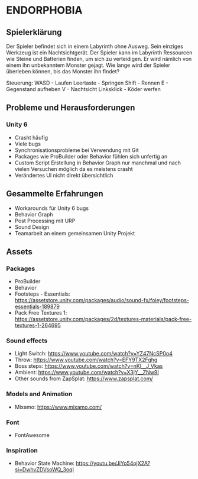 # ENDORPHOBIA
## Spielerklärung
Der Spieler befindet sich in einem Labyrinth ohne Ausweg. Sein einziges Werkzeug ist ein Nachtsichtgerät. Der Spieler kann im Labyrinth Ressourcen wie Steine und Batterien finden, um sich zu verteidigen. Er wird nämlich von einem ihn unbekanntem Monster gejagt. Wie lange wird der Spieler überleben können, bis das Monster ihn findet?

Steuerung:
WASD - Laufen
Leertaste - Springen
Shift - Rennen
E - Gegenstand aufheben
V - Nachtsicht
Linksklick - Köder werfen

## Probleme und Herausforderungen
### Unity 6
* Crasht häufig
* Viele bugs
* Synchronisationsprobleme bei Verwendung mit Git
* Packages wie ProBuilder oder Behavior fühlen sich unfertig an
* Custom Script Erstellung in Behavior Graph nur manchmal und nach vielen Versuchen möglich da es meistens crasht
* Verändertes UI nicht direkt übersichtlich

## Gesammelte Erfahrungen
* Workarounds für Unity 6 bugs
* Behavior Graph
* Post Processing mit URP
* Sound Design
* Teamarbeit an einem gemeinsamen Unity Projekt



## Assets

### Packages

* ProBuilder
* Behavior
* Footsteps - Essentials: https://assetstore.unity.com/packages/audio/sound-fx/foley/footsteps-essentials-189879
* Pack Free Textures 1: https://assetstore.unity.com/packages/2d/textures-materials/pack-free-textures-1-264695

### Sound effects

* Light Switch: https://www.youtube.com/watch?v=YZ47NcSP0o4
* Throw: https://www.youtube.com/watch?v=EFY9TX2Fghg
* Boss steps: https://www.youtube.com/watch?v=nKI__J_Vkas
* Ambient: https://www.youtube.com/watch?v=X3jY__ZNw9I
* Other sounds from ZapSplat: https://www.zapsplat.com/

### Models and Animation

* Mixamo: https://www.mixamo.com/

### Font

* FontAwesome

### Inspiration

* Behavior State Machine: https://youtu.be/JiYo54ojX2A?si=DwhvZDVsoWQ_3oqI
